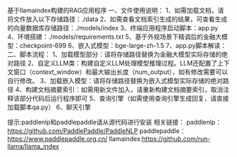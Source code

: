 基于llamaindex构建的RAG应用程序
一、文件使用说明：
1、如需加载文档，请将文件放入以下存储路径：./data
2、如需查看文档索引生成的结果，可查看生成的向量数据库存储路径：./models/index
3、终端应用程序启动脚本：app.py
4、环境搭建：./models/requirements.txt
5、基于外规场景下精调后的金融大模型：checkpoint-699
6、嵌入式模型：bge-large-zh-1.5
7、app.py脚本解读：
二、脚本流程：
1、加载模型部分：请将存储路径替换为金融大模型实际存储的绝对路径
2、自定义LLM类：构建自定义LLM处理模型推理过程。LLM还配置了上下文窗口（context_window）和最大输出长度（num_output），如有修改需要可以自行修改。
3、加载嵌入模型：请将存储路径替换为嵌入式模型实际存储的绝对路径
4、构建文档摘要索引：如需用新文件加入，请重新构建文档摘要索引，取消注释该部分代码后运行程序即可
5、查询引擎（如需使用查询引擎生成回复，请直接加载脚本qa.py）
6、聊天引擎

提示:paddlenlp和paddlepaddle请从源代码进行安装
相关链接：
paddlenlp：https://github.com/PaddlePaddle/PaddleNLP
paddlepaddle：https://www.paddlepaddle.org.cn/
llamaindex:https://github.com/run-llama/llama_index